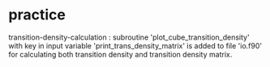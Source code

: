 # practice
transition-density-calculation :
subroutine 'plot_cube_transition_density' with key in input variable 'print_trans_density_matrix' is added to file 'io.f90' for calculating both transition density and transition density matrix.
